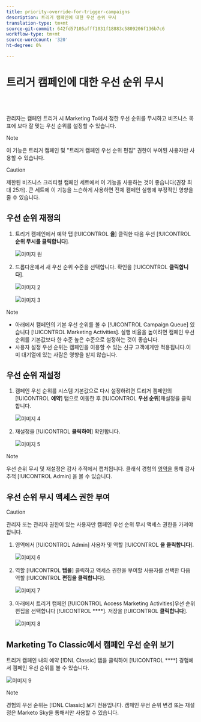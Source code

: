 ```yaml
---
title: priority-override-for-trigger-campaigns
description: 트리거 캠페인에 대한 우선 순위 무시
translation-type: tm+mt
source-git-commit: 642fd57105afff1031f18883c5809206f136b7c6
workflow-type: tm+mt
source-wordcount: '320'
ht-degree: 0%

---
```



# 트리거 캠페인에 대한 우선 순위 무시

<br> 

관리자는 캠페인 트리거 시 Marketing To에서 정한 우선 순위를 무시하고 비즈니스 목표에 보다 잘 맞는 우선 순위를 설정할 수 있습니다.

>[!NOTE]
>
>이 기능은 트리거 캠페인 및 &quot;트리거 캠페인 우선 순위 편집&quot; 권한이 부여된 사용자만 사용할 수 있습니다.

>[!CAUTION]
>
>제한된 비즈니스 크리티컬 캠페인 세트에서 이 기능을 사용하는 것이 좋습니다(권장 최대 25개). 큰 세트에 이 기능을 느슨하게 사용하면 전체 캠페인 실행에 부정적인 영향을 줄 수 있습니다.

## 우선 순위 재정의

1. 트리거 캠페인에서 예약 탭 [!UICONTROL **을**] 클릭한 다음 우선 [!UICONTROL **순위 무시를 클릭합니다**].

   ![이미지 원](/help/sky/assets/smart-campaigns/priority-override-for-trigger-campaigns/priority-override-for-trigger-campaigns-1.png)

1. 드롭다운에서 새 우선 순위 수준을 선택합니다. 확인을 [!UICONTROL **클릭합니다**].

   ![이미지 2](/help/sky/assets/smart-campaigns/priority-override-for-trigger-campaigns/priority-override-for-trigger-campaigns-2.png)

   ![이미지 3](/help/sky/assets/smart-campaigns/priority-override-for-trigger-campaigns/priority-override-for-trigger-campaigns-3.png)

>[!NOTE]
>
>* 아래에서 캠페인의 기본 우선 순위를 볼 수 [!UICONTROL Campaign Queue] 있습니다 [!UICONTROL Marketing Activities]. 실행 비율을 높이려면 캠페인 우선 순위를 기본값보다 한 수준 높은 수준으로 설정하는 것이 좋습니다.
>* 사용자 설정 우선 순위는 캠페인을 이용할 수 있는 신규 고객에게만 적용됩니다.이미 대기열에 있는 사람은 영향을 받지 않습니다.


## 우선 순위 재설정

1. 캠페인 우선 순위를 시스템 기본값으로 다시 설정하려면 트리거 캠페인의 [!UICONTROL **예약**] 탭으로 이동한 후 [!UICONTROL **우선 순위**]&#x200B;재설정을 클릭합니다.

   ![이미지 4](/help/sky/assets/smart-campaigns/priority-override-for-trigger-campaigns/priority-override-for-trigger-campaigns-4.png)

1. 재설정을 [!UICONTROL **클릭하여**] 확인합니다.

   ![이미지 5](/help/sky/assets/smart-campaigns/priority-override-for-trigger-campaigns/priority-override-for-trigger-campaigns-5.png)

>[!NOTE]
>
>우선 순위 무시 및 재설정은 감사 추적에서 캡처됩니다. 클래식 경험의 [영역을](https://docs.marketo.com/x/GZ2t) 통해 감사 추적 [!UICONTROL Admin] 을 볼 수 있습니다.

## 우선 순위 무시 액세스 권한 부여

>[!CAUTION]
>
>관리자 또는 관리자 권한이 있는 사용자만 캠페인 우선 순위 무시 액세스 권한을 가져야 합니다.

1. 영역에서 [!UICONTROL Admin] 사용자 및 역할 [!UICONTROL **을 클릭합니다**].

   ![이미지 6](/help/sky/assets/smart-campaigns/priority-override-for-trigger-campaigns/priority-override-for-trigger-campaigns-6.png)

1. 역할 [!UICONTROL **탭을**] 클릭하고 액세스 권한을 부여할 사용자를 선택한 다음 역할 [!UICONTROL **편집을 클릭합니다**].

   ![이미지 7](/help/sky/assets/smart-campaigns/priority-override-for-trigger-campaigns/priority-override-for-trigger-campaigns-7.png)

1. 아래에서 트리거 캠페인 [!UICONTROL Access Marketing Activities]우선 순위 편집을 선택합니다 [!UICONTROL ****]. 저장을 [!UICONTROL **클릭합니다**].

   ![이미지 8](/help/sky/assets/smart-campaigns/priority-override-for-trigger-campaigns/priority-override-for-trigger-campaigns-8.png)

## Marketing To Classic에서 캠페인 우선 순위 보기

트리거 캠페인 내의 예약 [!DNL Classic] 탭을 클릭하여 [!UICONTROL ****] 경험에서 캠페인 우선 순위를 볼 수 있습니다.

![이미지 9](/help/sky/assets/smart-campaigns/priority-override-for-trigger-campaigns/priority-override-for-trigger-campaigns-9.png)

>[!NOTE]
>
>경험의 우선 순위는 [!DNL Classic] 보기 전용입니다. 캠페인 우선 순위 변경 또는 재설정은 Marketo Sky을 통해서만 사용할 수 있습니다.
